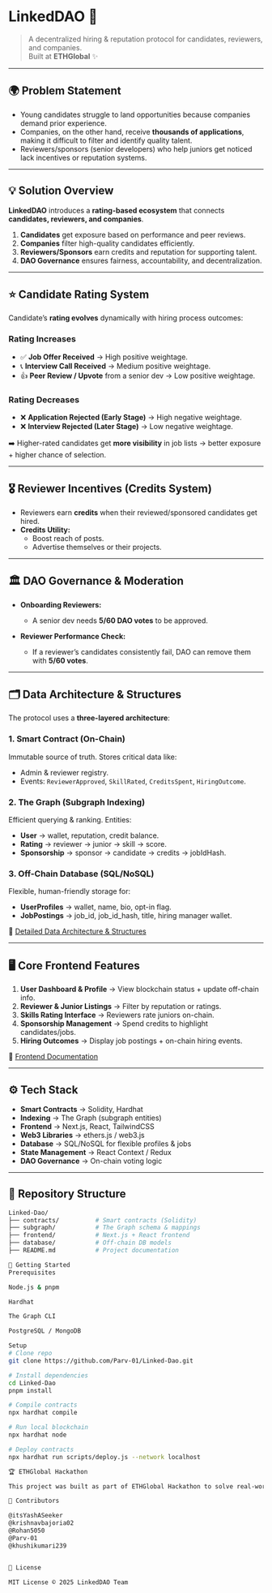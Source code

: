# LinkedDAO 🩻  
> A decentralized hiring & reputation protocol for candidates, reviewers, and companies.  
Built at **ETHGlobal** ✨

---

## 🌍 Problem Statement  

- Young candidates struggle to land opportunities because companies demand prior experience.  
- Companies, on the other hand, receive **thousands of applications**, making it difficult to filter and identify quality talent.  
- Reviewers/sponsors (senior developers) who help juniors get noticed lack incentives or reputation systems.  

---

## 💡 Solution Overview  

**LinkedDAO** introduces a **rating-based ecosystem** that connects **candidates, reviewers, and companies**.  

1. **Candidates** get exposure based on performance and peer reviews.  
2. **Companies** filter high-quality candidates efficiently.  
3. **Reviewers/Sponsors** earn credits and reputation for supporting talent.  
4. **DAO Governance** ensures fairness, accountability, and decentralization.  

---

## ⭐ Candidate Rating System  

Candidate’s **rating evolves** dynamically with hiring process outcomes:

### Rating Increases  
- ✅ **Job Offer Received** → High positive weightage.  
- 📞 **Interview Call Received** → Medium positive weightage.  
- 👍 **Peer Review / Upvote** from a senior dev → Low positive weightage.  

### Rating Decreases  
- ❌ **Application Rejected (Early Stage)** → High negative weightage.  
- ❌ **Interview Rejected (Later Stage)** → Low negative weightage.  

➡️ Higher-rated candidates get **more visibility** in job lists → better exposure + higher chance of selection.  

---

## 🎖️ Reviewer Incentives (Credits System)  

- Reviewers earn **credits** when their reviewed/sponsored candidates get hired.  
- **Credits Utility:**  
  - Boost reach of posts.  
  - Advertise themselves or their projects.  

---

## 🏛 DAO Governance & Moderation  

- **Onboarding Reviewers:**  
  - A senior dev needs **5/60 DAO votes** to be approved.  

- **Reviewer Performance Check:**  
  - If a reviewer’s candidates consistently fail, DAO can remove them with **5/60 votes**.  

---

## 🗂 Data Architecture & Structures  

The protocol uses a **three-layered architecture**:

### 1. Smart Contract (On-Chain)  
Immutable source of truth. Stores critical data like:  
- Admin & reviewer registry.  
- Events: `ReviewerApproved`, `SkillRated`, `CreditsSpent`, `HiringOutcome`.  

### 2. The Graph (Subgraph Indexing)  
Efficient querying & ranking. Entities:  
- **User** → wallet, reputation, credit balance.  
- **Rating** → reviewer → junior → skill → score.  
- **Sponsorship** → sponsor → candidate → credits → jobIdHash.  

### 3. Off-Chain Database (SQL/NoSQL)  
Flexible, human-friendly storage for:  
- **UserProfiles** → wallet, name, bio, opt-in flag.  
- **JobPostings** → job_id, job_id_hash, title, hiring manager wallet.  

🔗 [Detailed Data Architecture & Structures](https://www.notion.so/Data-Architecture-Structures-27b3ffb636f080a5bb18e35193615079?pvs=21)  

---

## 🖥 Core Frontend Features  

1. **User Dashboard & Profile** → View blockchain status + update off-chain info.  
2. **Reviewer & Junior Listings** → Filter by reputation or ratings.  
3. **Skills Rating Interface** → Reviewers rate juniors on-chain.  
4. **Sponsorship Management** → Spend credits to highlight candidates/jobs.  
5. **Hiring Outcomes** → Display job postings + on-chain hiring events.  

🔗 [Frontend Documentation](https://www.notion.so/Frontend-27a3ffb636f080159d25cba9d76e0c7b?pvs=21)  

---

## ⚙️ Tech Stack  

- **Smart Contracts** → Solidity, Hardhat  
- **Indexing** → The Graph (subgraph entities)  
- **Frontend** → Next.js, React, TailwindCSS  
- **Web3 Libraries** → ethers.js / web3.js  
- **Database** → SQL/NoSQL for flexible profiles & jobs  
- **State Management** → React Context / Redux  
- **DAO Governance** → On-chain voting logic  

---

## 📂 Repository Structure  

```bash
Linked-Dao/
├── contracts/          # Smart contracts (Solidity)
├── subgraph/           # The Graph schema & mappings
├── frontend/           # Next.js + React frontend
├── database/           # Off-chain DB models
├── README.md           # Project documentation

🚀 Getting Started
Prerequisites

Node.js & pnpm

Hardhat

The Graph CLI

PostgreSQL / MongoDB

Setup
# Clone repo
git clone https://github.com/Parv-01/Linked-Dao.git

# Install dependencies
cd Linked-Dao
pnpm install

# Compile contracts
npx hardhat compile

# Run local blockchain
npx hardhat node

# Deploy contracts
npx hardhat run scripts/deploy.js --network localhost

🏆 ETHGlobal Hackathon

This project was built as part of ETHGlobal Hackathon to solve real-world problems in hiring and reputation management through Web3 + DAO governance.

🤝 Contributors

@itsYashASeeker
@krishnavbajoria02
@Rohan5050
@Parv-01
@khushikumari239


📜 License

MIT License © 2025 LinkedDAO Team
